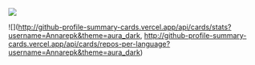 ![](http://github-profile-summary-cards.vercel.app/api/cards/profile-details?username=Annarepk&theme=aura_dark)

![](http://github-profile-summary-cards.vercel.app/api/cards/stats?username=Annarepk&theme=aura_dark, http://github-profile-summary-cards.vercel.app/api/cards/repos-per-language?username=Annarepk&theme=aura_dark)


